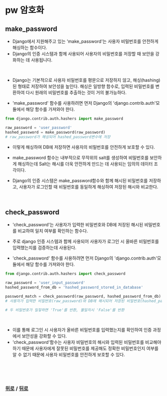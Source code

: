 # pw 암호화

## make_password
- Django에서 지원해주고 있는 'make_password'는 사용자 비밀번호를 안전하게 해싱하는 함수이다.
- Django의 인증 시스템과 함께 사용되어 사용자의 비밀번호를 저장할 때 보안을 강화하는 데 사용됩니다.

<br>

- Django는 기본적으로 사용자 비밀번호를 평문으로 저장하지 않고, 해싱(hashing)된 형태로 저장하여 보안성을 높인다. 해싱은 일방향 함수로, 입력된 비밀번호를 변환하여 다시 원래의 비밀번호를 추출하는 것이 거의 불가능하다.

- 'make_password' 함수를 사용하려면 먼저 Django의 'django.contrib.auth'모듈에서 해당 함수를 가져와야 한다.
```python
from django.contrib.auth.hashers import make_password

raw_password = 'user_password'
hashed_password = make_password(raw_password)
# raw_password가 해싱되어 hashed_password변수에 저장
```
- 이렇게 해싱하여 DB에 저장하면 사용자의 비밀번호를 안전하게 보호할 수 있다.
- make_password 함수는 내부적으로 무작위의 salt를 생성하여 비밀번호를 보안하게 해싱하는데 Salt는 해시를 더욱 안전하게 만드는 데 사용되는 임의의 데이터 조각이다.

- Django의 인증 시스템은 make_password함수와 함께 해시된 비밀번호를 저장하고, 사용자가 로그인할 때 비밀번호를 동일하게 해싱하여 저장된 해시와 비교한다.

<br>

## check_password
- 'check_password'는 사용자가 입력한 비밀번호와 DB에 저장된 해시된 비밀번호를 비교하여 일치 여부를 확인하는 함수다.
- 주로 django 인증 시스템과 함께 사용되어 사용자가 로그인 시 올바른 비밀번호를 입력했는지를 검증하는데 사용된다.

- 'check_password' 함수를 사용하려면 먼저 Django의 'django.contrib.auth'모듈에서 해당 함수를 가져와야 한다.
```python
from django.contrib.auth.hashers import check_password

raw_password = 'user_input_password'
hashed_password_from_db = 'hashed_password_stored_in_database'

password_match = check_password(raw_password, hashed_password_from_db)
# 사용자가 입력한 비밀번호(raw_password)와 DB에 해시되어 저장된 비밀번호(hashed_password_from_db)를 인자로 전달

# 두 비밀번호가 일칳하면 'True'를 반환, 불일치시 'False'를 반환
```

<br>

- 이를 통해 로그인 시 사용자가 올바른 비밀번호를 입력했는지를 확인하여 인증 과정에서 보안성을 강화할 수 있다.
- 'check_password'함수는 사용자 비밀번호의 해시와 입력된 비밀번호를 비교해야하기 때문에 사용자에게 잘못된 비밀번호를 제공해도 정확한 비밀번호인지 여부를 알 수 없기 때문에 사용자 비밀번호를 안전하게 보호할 수 있다.

<br>

<br>

<br>

### [위로](#pw-암호화) / [뒤로](/README.md/#)